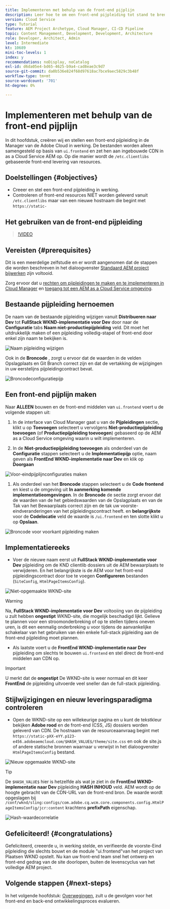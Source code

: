 ```yaml
---
title: Implementeren met behulp van de front-end pijplijn
description: Leer hoe te om een front-end pijpleiding tot stand te brengen en in werking te stellen die front-end middelen bouwt en aan ingebouwde CDN in AEM as a Cloud Service opstelt.
version: Cloud Service
type: Tutorial
feature: AEM Project Archetype, Cloud Manager, CI-CD Pipeline
topic: Content Management, Development, Development, Architecture
role: Developer, Architect, Admin
level: Intermediate
kt: 10689
mini-toc-levels: 1
index: y
recommendations: noDisplay, noCatalog
exl-id: d6da05e4-bd65-4625-b9a4-cad8eae3c9d7
source-git-commit: da0b536e824f68d97618ac7bce9aec5829c3b48f
workflow-type: tm+mt
source-wordcount: '701'
ht-degree: 0%

---
```


# Implementeren met behulp van de front-end pijplijn

In dit hoofdstuk, creëren wij en stellen een front-end pijpleiding in de Manager van de Adobe Cloud in werking. De bestanden worden alleen samengesteld op basis van `ui.frontend` en zet hen aan ingebouwde CDN in as a Cloud Service AEM op. Op die manier wordt de  `/etc.clientlibs` gebaseerde front-end levering van resources.


## Doelstellingen {#objectives}

* Creeer en stel een front-end pijpleiding in werking.
* Controleren of front-end resources NIET worden geleverd vanuit `/etc.clientlibs` maar van een nieuwe hostnaam die begint met `https://static-`

## Het gebruiken van de front-end pijpleiding

>[!VIDEO](https://video.tv.adobe.com/v/3409420?quality=12&learn=on)

## Vereisten {#prerequisites}

Dit is een meerdelige zelfstudie en er wordt aangenomen dat de stappen die worden beschreven in het dialoogvenster [Standaard AEM project bijwerken](./update-project.md) zijn voltooid.

Zorg ervoor dat u [rechten om pijpleidingen te maken en te implementeren in Cloud Manager](https://experienceleague.adobe.com/docs/experience-manager-cloud-manager/content/requirements/users-and-roles.html?lang=en#role-definitions) en [toegang tot een AEM as a Cloud Service omgeving](https://experienceleague.adobe.com/docs/experience-manager-cloud-service/content/implementing/using-cloud-manager/manage-environments.html).

## Bestaande pijpleiding hernoemen

De naam van de bestaande pijpleiding wijzigen vanuit __Distribueren naar Dev__ tot  __FullStack WKND-implementatie voor Dev__ door naar de __Configuratie__ tabs __Naam niet-productiepijpleiding__ veld. Dit moet het uitdrukkelijk maken of een pijpleiding volledig-stapel of front-end door enkel zijn naam te bekijken is.

![Naam pijpleiding wijzigen](assets/fullstack-wknd-deploy-dev-pipeline.png)


Ook in de __Broncode__ , zorgt u ervoor dat de waarden in de velden Opslagplaats en Git Branch correct zijn en dat de vertakking de wijzigingen in uw eerstelijns pijpleidingcontract bevat.

![Broncodeconfiguratiepijp](assets/fullstack-wknd-source-code-config.png)


## Een front-end pijplijn maken

Naar __ALLEEN__ bouwen en de front-end middelen van `ui.frontend` voert u de volgende stappen uit:

1. In de interface van Cloud Manager gaat u van de __Pijpleidingen__ sectie, klikt u op __Toevoegen__ selecteert u vervolgens __Niet-productiepijpleiding toevoegen__ (of __Productiepijpleiding toevoegen__) gebaseerd op de AEM as a Cloud Service omgeving waarin u wilt implementeren.

1. In de __Niet-productiepijpleiding toevoegen__ als onderdeel van de __Configuratie__ stappen selecteert u de __Implementatiepijp__ optie, naam geven als __FrontEnd WKND-implementatie naar Dev__ en klik op __Doorgaan__

![Voor-eindpijplijnconfiguraties maken](assets/create-frontend-pipeline-configs.png)

1. Als onderdeel van het __Broncode__ stappen selecteert u de __Code frontend__ en kiest u de omgeving uit __In aanmerking komende implementatieomgevingen__. In de __Broncode__ de sectie zorgt ervoor dat de waarden van de het gebiedswaarden van de Opslagplaats en van de Tak van het Bewaarplaats correct zijn en de tak uw voorste-eindveranderingen van het pijpleidingscontract heeft.
en __belangrijkste__ voor de __Codelocatie__ veld de waarde is `/ui.frontend` en ten slotte klikt u op __Opslaan__.

![Broncode voor voorkant pijpleiding maken](assets/create-frontend-pipeline-source-code.png)


## Implementatiereeks

* Voer de nieuwe naam eerst uit __FullStack WKND-implementatie voor Dev__ pijpleiding om de KND clientlib dossiers uit de AEM bewaarplaats te verwijderen. En het belangrijkste is de AEM voor het front-end pijpleidingscontract door toe te voegen __Configureren__ bestanden (`SiteConfig`, `HtmlPageItemsConfig`).

![Niet-opgemaakte WKND-site](assets/unstyled-wknd-site.png)

>[!WARNING]
>
>Na, __FullStack WKND-implementatie voor Dev__ voltooiing van de pijpleiding u zult hebben __ongestipt__ WKND-site, die mogelijk beschadigd lijkt. Gelieve te plannen voor een stroomonderbreking of op te stellen tijdens oneven uren, is dit een eenmalig onderbreking u voor tijdens de aanvankelijke schakelaar van het gebruiken van één enkele full-stack pijpleiding aan de front-end pijpleiding moet plannen.


* Als laatste voert u de __FrontEnd WKND-implementatie naar Dev__ pijpleiding om slechts te bouwen `ui.frontend` en stel direct de front-end middelen aan CDN op.

>[!IMPORTANT]
>
>U merkt dat de __ongestipt__ De WKND-site is weer normaal en dit keer __FrontEnd__ de pijpleiding uitvoerde veel sneller dan de full-stack pijpleiding.

## Stijlwijzigingen en nieuw leveringsparadigma controleren

* Open de WKND-site op een willekeurige pagina en u kunt de tekstkleur bekijken __Adobe rood__ en de front-end (CSS, JS) dossiers worden geleverd van CDN. De hostnaam van de resourceaanvraag begint met `https://static-pXX-eYY.p123-e456.adobeaemcloud.com/$HASH_VALUE$/theme/site.css` en ook de site.js of andere statische bronnen waarnaar u verwijst in het dialoogvenster `HtmlPageItemsConfig` bestand.


![Nieuw opgemaakte WKND-site](assets/newly-styled-wknd-site.png)



>[!TIP]
>
>De `$HASH_VALUE$` hier is hetzelfde als wat je ziet in de __FrontEnd WKND-implementatie naar Dev__  pijpleiding __HASH INHOUD__ veld. AEM wordt op de hoogte gebracht van de CDN-URL van de front-end bron. De waarde wordt opgeslagen bij `/conf/wknd/sling:configs/com.adobe.cq.wcm.core.components.config.HtmlPageItemsConfig/jcr:content` krachtens __prefixPath__ eigenschap.


![Hash-waardecorrelatie](assets/hash-value-correlartion.png)



## Gefeliciteerd! {#congratulations}

Gefeliciteerd, creeerde u, in werking stelde, en verifieerde de voorste-Eind pijpleiding die slechts bouwt en de module &quot;ui.frontend&quot;van het project van Plaatsen WKND opstelt. Nu kan uw front-end team snel het ontwerp en front-end gedrag van de site doorlopen, buiten de levenscyclus van het volledige AEM project.

## Volgende stappen {#next-steps}

In het volgende hoofdstuk: [Overwegingen](considerations.md), zult u de gevolgen voor het front-end en back-end ontwikkelingsproces evalueren.
